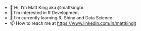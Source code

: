 - 👋 Hi, I’m Matt King aka @mattkingbi
- 👀 I’m interested in R Development
- 🌱 I’m currently learning R, Shiny and Data Science
- 📫 How to reach me at https://www.linkedin.com/in/mattkingit

<!---
mattkingbi/mattkingbi is a ✨ special ✨ repository because its `README.md` (this file) appears on your GitHub profile.
You can click the Preview link to take a look at your changes.
--->
